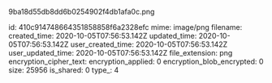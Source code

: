 9ba18d55db8dd6b0254902f4db1afa0c.png

id: 410c914748664351858858f6a2328efc
mime: image/png
filename: 
created_time: 2020-10-05T07:56:53.142Z
updated_time: 2020-10-05T07:56:53.142Z
user_created_time: 2020-10-05T07:56:53.142Z
user_updated_time: 2020-10-05T07:56:53.142Z
file_extension: png
encryption_cipher_text: 
encryption_applied: 0
encryption_blob_encrypted: 0
size: 25956
is_shared: 0
type_: 4